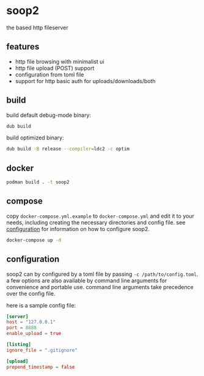 # soop2

the based http fileserver

## features

+ http file browsing with minimalist ui
+ http file upload (POST) support
+ configuration from toml file
+ support for http basic auth for uploads/downloads/both

## build

build default debug-mode binary:
```sh
dub build
```

build optimized binary:
```sh
dub build -B release --compiler=ldc2 -c optim
```

## docker

```sh
podman build . -t soop2
```

## compose

copy `docker-compose.yml.example` to `docker-compose.yml` and edit it to your needs, including creating the necessary directories and config file. see [configuration](#configuration) for information on how to configure soop2.
```sh
docker-compose up -d
```

## configuration

soop2 can by configured by a toml file by passing `-c /path/to/config.toml`. a few options are also available by command line arguments for convenience and portable use. command line arguments take precedence over the config file.

here is a sample config file:
```toml
[server]
host = "127.0.0.1"
port = 8888
enable_upload = true

[listing]
ignore_file = ".gitignore"

[upload]
prepend_timestamp = false
```
